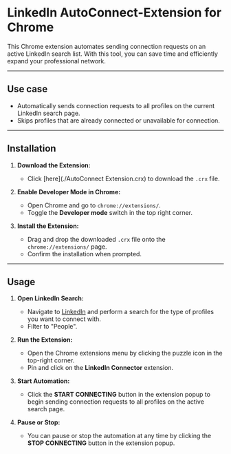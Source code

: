 # LinkedIn AutoConnect-Extension for Chrome
This Chrome extension automates sending connection requests on an active LinkedIn search list. With this tool, you can save time and efficiently expand your professional network.

---

## Use case
- Automatically sends connection requests to all profiles on the current LinkedIn search page.
- Skips profiles that are already connected or unavailable for connection.

---

## Installation

1. **Download the Extension:**
   - Click [here](./AutoConnect Extension.crx) to download the `.crx` file.

2. **Enable Developer Mode in Chrome:**
   - Open Chrome and go to `chrome://extensions/`.
   - Toggle the **Developer mode** switch in the top right corner.

3. **Install the Extension:**
   - Drag and drop the downloaded `.crx` file onto the `chrome://extensions/` page.
   - Confirm the installation when prompted.

---

## Usage

1. **Open LinkedIn Search:**
   - Navigate to [LinkedIn](https://www.linkedin.com) and perform a search for the type of profiles you want to connect with.
   - Filter to "People".

2. **Run the Extension:**
   - Open the Chrome extensions menu by clicking the puzzle icon in the top-right corner.
   - Pin and click on the **LinkedIn Connector** extension.

3. **Start Automation:**
   - Click the **START CONNECTING** button in the extension popup to begin sending connection requests to all profiles on the active search page.

4. **Pause or Stop:**
   - You can pause or stop the automation at any time by clicking the **STOP CONNECTING** button in the extension popup.

